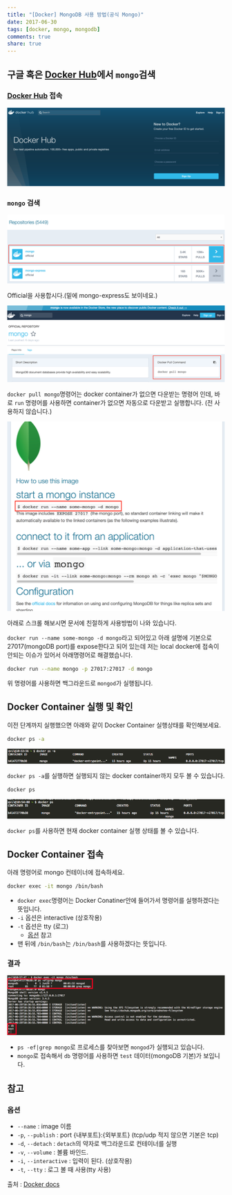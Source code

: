 ```yaml
---
title: "[Docker] MongoDB 사용 방법(공식 Mongo)"
date: 2017-06-30
tags: [docker, mongo, mongodb]
comments: true
share: true
---
```


## 구글 혹은 [Docker Hub][docker hub]에서 `mongo`검색

### [Docker Hub][docker hub] 접속

![docker-hub-mongo-detail](/images/docker-hub.png)

### `mongo` 검색

![docker-hub-mongo-detail](/images/docker-hub-mongo.png)

Official을 사용합시다.(밑에 mongo-express도 보이네요.)

![docker-hub-mongo-detail](/images/docker-hub-mongo-detail.png)

`docker pull mongo`명령어는 docker container가 없으면 다운받는 명령어 인데, 바로 `run` 명령어를 사용하면 container가 없으면 자동으로 다운받고 실행합니다. (전 사용하지 않습니다.)

![docker-hub-mongo-detail2](/images/docker-hub-mongo-detail2.png)

아래로 스크롤 해보시면 문서에 친절하게 사용방법이 나와 있습니다.

`docker run --name some-mongo -d mongo`라고 되어있고 아래 설명에 기본으로 27017(mongoDB port)를 expose한다고 되어 있는데 저는 local docker에 접속이 안되는 이슈가 있어서 아래명령어로 해결했습니다.

```sh
docker run --name mongo -p 27017:27017 -d mongo
```

위 명령어를 사용하면 백그라운드로 `mongod`가 실행됩니다.

## Docker Container 실행 및 확인

이전 단계까지 실행했으면 아래와 같이 Docker Container 실행상태를 확인해보세요.

```sh
docker ps -a
```

![docker-ps-a](/images/docker-ps-a.png)

`docker ps -a`를 실행하면 실행되지 않는 docker container까지 모두 볼 수 있습니다.

```sh
docker ps
```

![docker-ps](/images/docker-ps.png)

`docker ps`를 사용하면 현재 docker container 실행 상태를 볼 수 있습니다.

## Docker Container 접속

아래 명령어로 mongo 컨테이너에 접속하세요.

```sh
docker exec -it mongo /bin/bash
```

- `docker exec`명령어는 Docker Conatiner안에 들어가서 명령어를 실행하겠다는 뜻입니다.
- `-i` 옵션은 interactive (상호작용)
- `-t` 옵션은 tty (로그)
  - [옵션](#옵션) 참고
- 맨 뒤에 `/bin/bash`는 `/bin/bash`를 사용하겠다는 뜻입니다.

### 결과

![docker-mongo-shell](/images/docker-mongo-shell.png)

- `ps -ef|grep mongo`로 프로세스를 찾아보면 `mongod`가 실행되고 있습니다.
- `mongo`로 접속해서 `db` 명령어를 사용하면 `test` 데이터(mongoDB 기본)가 보입니다.

## 참고

### 옵션

- `--name` : image 이름
- `-p`, `--publish` : port {내부포트}:{외부포트} (tcp/udp 적지 않으면 기본은 tcp)
- `-d`, `--detach` : `detach`의 약자로 백그라운드로 컨테이너를 실행
- `-v`, `--volume` : 볼륨 바인드.
- `-i`, `--interactive` : 입력이 된다. (상호작용)
- `-t`, `--tty` : 로그 볼 때 사용(tty 사용)

출처 : [Docker docs](https://docs.docker.com/engine/reference/commandline/run/#description)

[docker hub]: https://hub.docker.com

